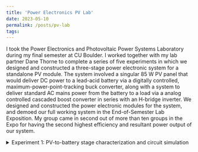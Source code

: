 ```yaml
---
title: 'Power Electronics PV Lab'
date: 2023-05-10
permalink: /posts/pv-lab
tags:
---
```


I took the Power Electronics and Photovoltaic Power Systems Laboratory during my final semester at CU Boulder. I worked together with my lab partner Dane Thorne to complete a series of five experiments in which we designed and constructed a three-stage power electronic system for a standalone PV module. The system involved a singular 85 W PV panel that would deliver DC power to a lead-acid battery via a digitally controlled, maximum-power-point-tracking buck converter, along with a system to deliver standard AC mains power from the battery to a load via a analog controlled cascaded boost converter in series with an H-bridge inverter. We designed and constructed the power electronic modules for the system, and demoed our full working system in the End-of-Semester Lab Exposition. My group came in second out of more than ten groups in the Expo for having the second highest efficiency and resultant power output of our system.

<details>

<summary>Experiment 1: PV-to-battery stage characterization and circuit simulation</summary>

Introduction
------

Experiment 1 involved developing a circuit model for the PV panel from its datasheet characteristics and performing LTspice simulations to determine theoretical operating points of a basic direct transfer scheme and of an open-loop buck converter solution. We also wrote code for the TMS320F28027 Launchpad to generate the PWM signal that would control the buck converter MOSFET switching.

PV Panel Equivalent Circuit model
------

![pv panel circuit model](images/pv_circuit_model.png)

</details>
